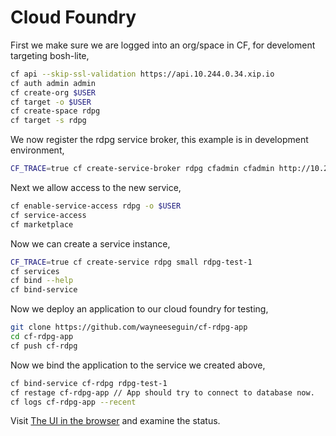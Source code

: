 # Cloud Foundry

First we make sure we are logged into an org/space in CF, for develoment targeting
bosh-lite,
```sh
cf api --skip-ssl-validation https://api.10.244.0.34.xip.io
cf auth admin admin
cf create-org $USER
cf target -o $USER
cf create-space rdpg
cf target -s rdpg
```

We now register the rdpg service broker, this example is in development environment,
```sh
CF_TRACE=true cf create-service-broker rdpg cfadmin cfadmin http://10.244.2.2:8888
```

Next we allow access to the new service,
```sh
cf enable-service-access rdpg -o $USER
cf service-access
cf marketplace
```

Now we can create a service instance,
```sh
CF_TRACE=true cf create-service rdpg small rdpg-test-1
cf services
cf bind --help
cf bind-service
```

Now we deploy an application to our cloud foundry for testing,
```sh
git clone https://github.com/wayneeseguin/cf-rdpg-app
cd cf-rdpg-app
cf push cf-rdpg
```

Now we bind the application to the service we created above,
```sh
cf bind-service cf-rdpg rdpg-test-1
cf restage cf-rdpg-app // App should try to connect to database now.
cf logs cf-rdpg-app --recent
```

Visit [The UI in the browser](http://cf-rdpg.10.244.0.34.xip.io) and examine
the status.


